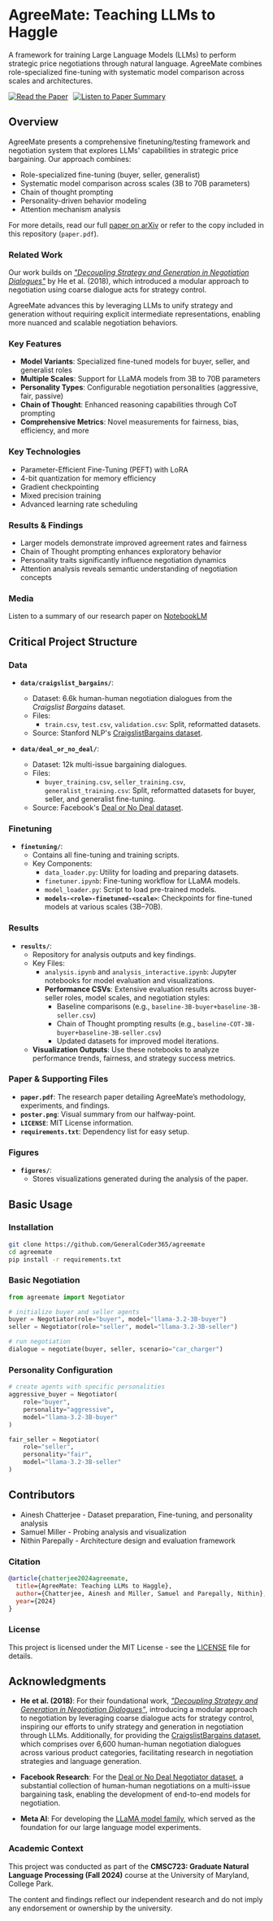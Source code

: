 # AgreeMate: Teaching LLMs to Haggle

A framework for training Large Language Models (LLMs) to perform strategic price negotiations through natural language. AgreeMate combines role-specialized fine-tuning with systematic model comparison across scales and architectures.

<div style="display: flex; flex-wrap: wrap; gap: 10px; align-items: center;">
  <a href="https://arxiv.org/abs/PLACEHOLDER" target="_blank" rel="noopener noreferrer">
    <img src="https://img.shields.io/badge/📄_Read_the_Paper-arXiv-orange" alt="Read the Paper">
  </a>
  <a href="https://notebooklm.google.com/notebook/603ffc75-00a3-4269-8a8a-e10d4d9634ec/audio" target="_blank" rel="noopener noreferrer">
    <img src="https://img.shields.io/badge/🎧_Listen_to_Paper_Summary-NotebookLM-blue" alt="Listen to Paper Summary">
  </a>
</div>

## Overview

AgreeMate presents a comprehensive finetuning/testing framework and negotiation system that explores LLMs' capabilities in strategic price bargaining. Our approach combines:

- Role-specialized fine-tuning (buyer, seller, generalist)
- Systematic model comparison across scales (3B to 70B parameters)
- Chain of thought prompting
- Personality-driven behavior modeling
- Attention mechanism analysis

For more details, read our full [paper on arXiv](https://arxiv.org/abs/PLACEHOLDER) or refer to the copy included in this repository (`paper.pdf`).

### Related Work

Our work builds on [*"Decoupling Strategy and Generation in Negotiation Dialogues"*](https://arxiv.org/abs/1808.09637) by He et al. (2018), which introduced a modular approach to negotiation using coarse dialogue acts for strategy control.

AgreeMate advances this by leveraging LLMs to unify strategy and generation without requiring explicit intermediate representations, enabling more nuanced and scalable negotiation behaviors.

### Key Features

- **Model Variants**: Specialized fine-tuned models for buyer, seller, and generalist roles
- **Multiple Scales**: Support for LLaMA models from 3B to 70B parameters
- **Personality Types**: Configurable negotiation personalities (aggressive, fair, passive)
- **Chain of Thought**: Enhanced reasoning capabilities through CoT prompting
- **Comprehensive Metrics**: Novel measurements for fairness, bias, efficiency, and more

### Key Technologies

- Parameter-Efficient Fine-Tuning (PEFT) with LoRA
- 4-bit quantization for memory efficiency
- Gradient checkpointing
- Mixed precision training
- Advanced learning rate scheduling

### Results & Findings

- Larger models demonstrate improved agreement rates and fairness
- Chain of Thought prompting enhances exploratory behavior
- Personality traits significantly influence negotiation dynamics
- Attention analysis reveals semantic understanding of negotiation concepts

### Media

Listen to a summary of our research paper on [NotebookLM](https://notebooklm.google.com/notebook/603ffc75-00a3-4269-8a8a-e10d4d9634ec/audio)


## Critical Project Structure

### Data
- **`data/craigslist_bargains/`**:
  - Dataset: 6.6k human-human negotiation dialogues from the *Craigslist Bargains* dataset.
  - Files:
    - `train.csv`, `test.csv`, `validation.csv`: Split, reformatted datasets.
  - Source: Stanford NLP's [CraigslistBargains dataset](https://huggingface.co/datasets/stanfordnlp/craigslist_bargains).

- **`data/deal_or_no_deal/`**:
  - Dataset: 12k multi-issue bargaining dialogues.
  - Files:
    - `buyer_training.csv`, `seller_training.csv`, `generalist_training.csv`: Split, reformatted datasets for buyer, seller, and generalist fine-tuning.
  - Source: Facebook's [Deal or No Deal dataset](https://huggingface.co/datasets/mikelewis0/deal_or_no_dialog).

### Finetuning
- **`finetuning/`**:
  - Contains all fine-tuning and training scripts.
  - Key Components:
    - `data_loader.py`: Utility for loading and preparing datasets.
    - `finetuner.ipynb`: Fine-tuning workflow for LLaMA models.
    - `model_loader.py`: Script to load pre-trained models.
    - **`models-<role>-finetuned-<scale>`**: Checkpoints for fine-tuned models at various scales (3B–70B).

### Results
- **`results/`**:
  - Repository for analysis outputs and key findings.
  - Key Files:
    - `analysis.ipynb` and `analysis_interactive.ipynb`: Jupyter notebooks for model evaluation and visualizations.
    - **Performance CSVs**: Extensive evaluation results across buyer-seller roles, model scales, and negotiation styles:
      - Baseline comparisons (e.g., `baseline-3B-buyer+baseline-3B-seller.csv`)
      - Chain of Thought prompting results (e.g., `baseline-COT-3B-buyer+baseline-3B-seller.csv`)
      - Updated datasets for improved model iterations.
  - **Visualization Outputs**: Use these notebooks to analyze performance trends, fairness, and strategy success metrics.

### Paper & Supporting Files
- **`paper.pdf`**: The research paper detailing AgreeMate’s methodology, experiments, and findings.
- **`poster.png`**: Visual summary from our halfway-point.
- **`LICENSE`**: MIT License information.
- **`requirements.txt`**: Dependency list for easy setup.

### Figures
- **`figures/`**:
  - Stores visualizations generated during the analysis of the paper.


## Basic Usage

### Installation

```bash
git clone https://github.com/GeneralCoder365/agreemate
cd agreemate
pip install -r requirements.txt
```

### Basic Negotiation

```python
from agreemate import Negotiator

# initialize buyer and seller agents
buyer = Negotiator(role="buyer", model="llama-3.2-3B-buyer")
seller = Negotiator(role="seller", model="llama-3.2-3B-seller")

# run negotiation
dialogue = negotiate(buyer, seller, scenario="car_charger")
```

### Personality Configuration

```python
# create agents with specific personalities
aggressive_buyer = Negotiator(
    role="buyer",
    personality="aggressive",
    model="llama-3.2-3B-buyer"
)

fair_seller = Negotiator(
    role="seller",
    personality="fair",
    model="llama-3.2-3B-seller"
)
```


## Contributors

- Ainesh Chatterjee - Dataset preparation, Fine-tuning, and personality analysis
- Samuel Miller - Probing analysis and visualization
- Nithin Parepally - Architecture design and evaluation framework

### Citation

```bibtex
@article{chatterjee2024agreemate,
  title={AgreeMate: Teaching LLMs to Haggle},
  author={Chatterjee, Ainesh and Miller, Samuel and Parepally, Nithin},
  year={2024}
}
```

### License

This project is licensed under the MIT License - see the [LICENSE](LICENSE) file for details.


## Acknowledgments
- **He et al. (2018)**: For their foundational work, [*"Decoupling Strategy and Generation in Negotiation Dialogues"*](https://arxiv.org/abs/1808.09637), introducing a modular approach to negotiation by leveraging coarse dialogue acts for strategy control, inspiring our efforts to unify strategy and generation in negotiation through LLMs. Additionally, for providing the [CraigslistBargains dataset](https://huggingface.co/datasets/stanfordnlp/craigslist_bargains), which comprises over 6,600 human-human negotiation dialogues across various product categories, facilitating research in negotiation strategies and language generation.

- **Facebook Research**: For the [Deal or No Deal Negotiator dataset](https://huggingface.co/datasets/mikelewis0/deal_or_no_dialog), a substantial collection of human-human negotiations on a multi-issue bargaining task, enabling the development of end-to-end models for negotiation. 

- **Meta AI**: For developing the [LLaMA model family](https://www.llama.com/), which served as the foundation for our large language model experiments.

### Academic Context

This project was conducted as part of the **CMSC723: Graduate Natural Language Processing (Fall 2024)** course at the University of Maryland, College Park.

The content and findings reflect our independent research and do not imply any endorsement or ownership by the university.
